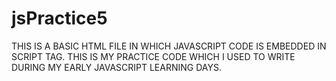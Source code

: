 # jsPractice5
THIS IS A BASIC HTML FILE IN WHICH JAVASCRIPT CODE IS EMBEDDED IN SCRIPT TAG. THIS IS MY PRACTICE CODE WHICH I USED TO WRITE DURING MY EARLY JAVASCRIPT LEARNING DAYS.
